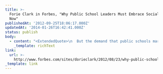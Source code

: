```yaml
---
title: >-
  Forie Clark in Forbes, "Why Public School Leaders Must Embrace Social Media
  Now"
publishedAt: '2012-09-25T18:06:17.000Z'
updatedAt: '2014-01-26T16:42:41.000Z'
status: publish
body:
  - content: "<ExtendedQuote>\n  But the demand that public schools market themselves in order to compete for precious government dollars has reached a fever pitch. As a consultant who has worked with dozens of school districts, I\x92m convinced that if schools want to improve their image with taxpayers, they must begin to use social media.\_ The benefits are just too great, and as more of the taxpaying community ties into social media through mobile devices, \x93traditional\x94 public schools have to become\_*non-traditional*, and join the conversation.\n</ExtendedQuote>\n\nWhile I'm always supportive of teachers and principals using social media, either in the classroom or to engage with their community, when we start framing social media use (and school operations in general) as a business decision, we've already lost. \_When you're forced to consider the usage of tools in school as if that school was a business, no longer are those schools being run as a public service but as a private enterprise, competing with other private enterprises for the eyes (and ultimately, the dollars) of parents and students.\n\nNot really the best way to build a community school.\n"
    _template: richText
link:
  url: >-
    http://www.forbes.com/sites/dorieclark/2012/08/23/why-public-school-leaders-must-embrace-social-media-now/
_template: link
---
```


